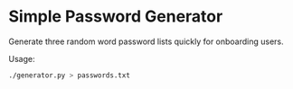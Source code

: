 # Simple Password Generator
Generate three random word password lists quickly for onboarding users.

Usage:

```bash
./generator.py > passwords.txt
```
